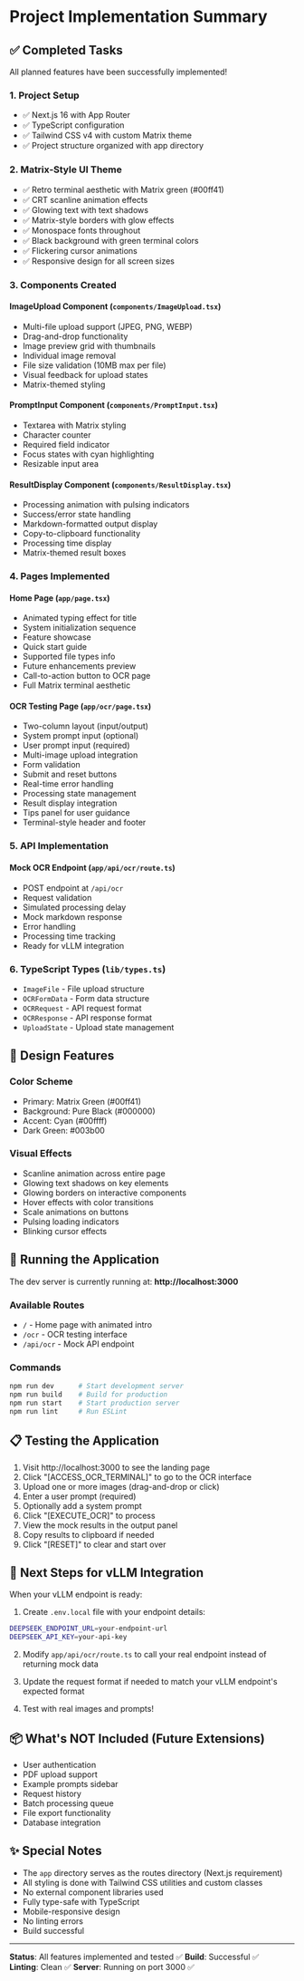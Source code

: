 # Project Implementation Summary

## ✅ Completed Tasks

All planned features have been successfully implemented!

### 1. Project Setup
- ✅ Next.js 16 with App Router
- ✅ TypeScript configuration
- ✅ Tailwind CSS v4 with custom Matrix theme
- ✅ Project structure organized with app directory

### 2. Matrix-Style UI Theme
- ✅ Retro terminal aesthetic with Matrix green (#00ff41)
- ✅ CRT scanline animation effects
- ✅ Glowing text with text shadows
- ✅ Matrix-style borders with glow effects
- ✅ Monospace fonts throughout
- ✅ Black background with green terminal colors
- ✅ Flickering cursor animations
- ✅ Responsive design for all screen sizes

### 3. Components Created

#### ImageUpload Component (`components/ImageUpload.tsx`)
- Multi-file upload support (JPEG, PNG, WEBP)
- Drag-and-drop functionality
- Image preview grid with thumbnails
- Individual image removal
- File size validation (10MB max per file)
- Visual feedback for upload states
- Matrix-themed styling

#### PromptInput Component (`components/PromptInput.tsx`)
- Textarea with Matrix styling
- Character counter
- Required field indicator
- Focus states with cyan highlighting
- Resizable input area

#### ResultDisplay Component (`components/ResultDisplay.tsx`)
- Processing animation with pulsing indicators
- Success/error state handling
- Markdown-formatted output display
- Copy-to-clipboard functionality
- Processing time display
- Matrix-themed result boxes

### 4. Pages Implemented

#### Home Page (`app/page.tsx`)
- Animated typing effect for title
- System initialization sequence
- Feature showcase
- Quick start guide
- Supported file types info
- Future enhancements preview
- Call-to-action button to OCR page
- Full Matrix terminal aesthetic

#### OCR Testing Page (`app/ocr/page.tsx`)
- Two-column layout (input/output)
- System prompt input (optional)
- User prompt input (required)
- Multi-image upload integration
- Form validation
- Submit and reset buttons
- Real-time error handling
- Processing state management
- Result display integration
- Tips panel for user guidance
- Terminal-style header and footer

### 5. API Implementation

#### Mock OCR Endpoint (`app/api/ocr/route.ts`)
- POST endpoint at `/api/ocr`
- Request validation
- Simulated processing delay
- Mock markdown response
- Error handling
- Processing time tracking
- Ready for vLLM integration

### 6. TypeScript Types (`lib/types.ts`)
- `ImageFile` - File upload structure
- `OCRFormData` - Form data structure
- `OCRRequest` - API request format
- `OCRResponse` - API response format
- `UploadState` - Upload state management

## 🎨 Design Features

### Color Scheme
- Primary: Matrix Green (#00ff41)
- Background: Pure Black (#000000)
- Accent: Cyan (#00ffff)
- Dark Green: #003b00

### Visual Effects
- Scanline animation across entire page
- Glowing text shadows on key elements
- Glowing borders on interactive components
- Hover effects with color transitions
- Scale animations on buttons
- Pulsing loading indicators
- Blinking cursor effects

## 🚀 Running the Application

The dev server is currently running at: **http://localhost:3000**

### Available Routes
- `/` - Home page with animated intro
- `/ocr` - OCR testing interface
- `/api/ocr` - Mock API endpoint

### Commands
```bash
npm run dev      # Start development server
npm run build    # Build for production
npm run start    # Start production server
npm run lint     # Run ESLint
```

## 📋 Testing the Application

1. Visit http://localhost:3000 to see the landing page
2. Click "[ACCESS_OCR_TERMINAL]" to go to the OCR interface
3. Upload one or more images (drag-and-drop or click)
4. Enter a user prompt (required)
5. Optionally add a system prompt
6. Click "[EXECUTE_OCR]" to process
7. View the mock results in the output panel
8. Copy results to clipboard if needed
9. Click "[RESET]" to clear and start over

## 🔧 Next Steps for vLLM Integration

When your vLLM endpoint is ready:

1. Create `.env.local` file with your endpoint details:
```bash
DEEPSEEK_ENDPOINT_URL=your-endpoint-url
DEEPSEEK_API_KEY=your-api-key
```

2. Modify `app/api/ocr/route.ts` to call your real endpoint instead of returning mock data

3. Update the request format if needed to match your vLLM endpoint's expected format

4. Test with real images and prompts!

## 📦 What's NOT Included (Future Extensions)

- User authentication
- PDF upload support
- Example prompts sidebar
- Request history
- Batch processing queue
- File export functionality
- Database integration

## ✨ Special Notes

- The `app` directory serves as the routes directory (Next.js requirement)
- All styling is done with Tailwind CSS utilities and custom classes
- No external component libraries used
- Fully type-safe with TypeScript
- Mobile-responsive design
- No linting errors
- Build successful

---

**Status**: All features implemented and tested ✅
**Build**: Successful ✅  
**Linting**: Clean ✅
**Server**: Running on port 3000 ✅

